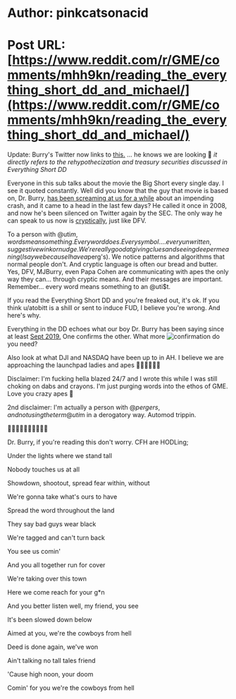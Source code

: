 # Author: pinkcatsonacid
# Post URL: [https://www.reddit.com/r/GME/comments/mhh9kn/reading_the_everything_short_dd_and_michael/](https://www.reddit.com/r/GME/comments/mhh9kn/reading_the_everything_short_dd_and_michael/)


Update: Burry's Twitter now links to [this.](https://www.federalreserve.gov/econres/notes/feds-notes/ins-and-outs-of-collateral-re-use-20181221.htm) ... he knows we are looking 👀 *it directly refers to the rehypothecization and treasury securities discussed in Everything Short DD*

Everyone in this sub talks about the movie the Big Short every single day. I see it quoted constantly. Well did you know that the guy that movie is based on, Dr. Burry, [has been screaming at us for a while](https://markets.businessinsider.com/news/stocks/big-short-michael-burry-warns-stock-market-huge-risk-crashing-2021-2-1030106969) about an impending crash, and it came to a head in the last few days? He called it once in 2008, and now he's been silenced on Twitter again by the SEC. The only way he can speak to us now is [cryptically](https://www.reddit.com/r/GME/comments/mh3sar/michael_burrys_new_twitter_profile_and_background/?utm_medium=android_app&utm_source=share), just like DFV. 

To a person with @uti$m, words mean something. Every word does. Every symbol.... every unwritten, suggestive wink or nudge. We're really good at giving clues and seeing deeper meaning (I say we because I have a$perg's). We notice patterns and algorithms that normal people don't. And cryptic language is often our bread and butter. Yes, DFV, MJBurry, even Papa Cohen are communicating with apes the only way they can... through cryptic means. And their messages are important. Remember... every word means something to an @uti$t.

If you read the Everything Short DD and you're freaked out, it's ok. If you think u/atobitt is a shill or sent to induce FUD, I believe you're wrong. And here's why. 

Everything in the DD echoes what our boy Dr. Burry has been saying since at least [Sept 2019.](https://www.cnbc.com/2019/09/04/the-big-shorts-michael-burry-says-he-has-found-the-next-market-bubble.html) One confirms the other. What more ![confirmation](https://www.reddit.com/r/GME/comments/mh7a8k/im_just_gonna_leave_this_right_here/?utm_medium=android_app&utm_source=share) do you need? 

Also look at what DJI and NASDAQ have been up to in AH. I believe we are approaching the launchpad ladies and apes 🚀🚀🚀🚀🚀🚀

Disclaimer: I'm fucking hella blazed 24/7 and I wrote this while I was still choking on dabs and crayons. I'm just purging words into the ethos of GME. Love you crazy apes 💖

2nd disclaimer: I'm actually a person with @$pergers, and not using the term @uti$m in a derogatory way. Automod trippin.


🚀🚀🚀🚀🚀🚀🚀🚀🚀🚀

Dr. Burry, if you're reading this don't worry. CFH are HODLing;


Under the lights where we stand tall

Nobody touches us at all

Showdown, shootout, spread fear within, without

We're gonna take what's ours to have

Spread the word throughout the land

They say bad guys wear black

We're tagged and can't turn back


You see us comin'

And you all together run for cover

We're taking over this town


Here we come reach for your g*n

And you better listen well, my friend, you see

It's been slowed down below

Aimed at you, we're the cowboys from hell

Deed is done again, we've won

Ain't talking no tall tales friend

'Cause high noon, your doom

Comin' for you we're the cowboys from hell
